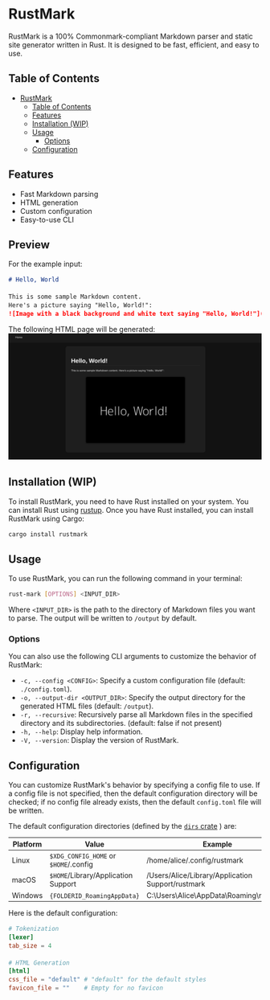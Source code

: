 # RustMark

RustMark is a 100% Commonmark-compliant Markdown parser and static site generator written in Rust.
It is designed to be fast, efficient, and easy to use.

## Table of Contents

<!--toc:start-->

- [RustMark](#rustmark)
  - [Table of Contents](#table-of-contents)
  - [Features](#features)
  - [Installation (WIP)](#installation-wip)
  - [Usage](#usage)
    - [Options](#options)
  - [Configuration](#configuration)
  <!--toc:end-->

## Features

- Fast Markdown parsing
- HTML generation
- Custom configuration
- Easy-to-use CLI

## Preview

For the example input:

```markdown
# Hello, World

This is some sample Markdown content.
Here's a picture saying "Hello, World!":
![Image with a black background and white text saying "Hello, World!"](https://www.dummyimage.com/600x400/000/fff&text=Hello,+World!)
```

The following HTML page will be generated:
![Image of the generated HTML page with matching content](./media/example_screenshot.png)

## Installation (WIP)

To install RustMark, you need to have Rust installed on your system. You can install Rust using [rustup](https://rustup.rs/).
Once you have Rust installed, you can install RustMark using Cargo:

```bash
cargo install rustmark
```

## Usage

To use RustMark, you can run the following command in your terminal:

```bash
rust-mark [OPTIONS] <INPUT_DIR>
```

Where `<INPUT_DIR>` is the path to the directory of Markdown files you want to parse. The output will be written to `/output` by default.

### Options

You can also use the following CLI arguments to customize the behavior of RustMark:

- `-c, --config <CONFIG>`: Specify a custom configuration file (default: `./config.toml`).
- `-o, --output-dir <OUTPUT_DIR>`: Specify the output directory for the generated HTML files (default: `/output`).
- `-r, --recursive`: Recursively parse all Markdown files in the specified directory and its subdirectories. (default: false if not present)
- `-h, --help`: Display help information.
- `-V, --version`: Display the version of RustMark.

## Configuration

You can customize RustMark's behavior by specifying a config file to use. If a config file is not specified, then the default configuration directory will be checked; if no config file already exists, then the default `config.toml` file will be written.

The default configuration directories (defined by the [`dirs` crate](https://docs.rs/dirs/latest/dirs/) ) are:

| Platform | Value                                 | Example                                           |
| -------- | ------------------------------------- | ------------------------------------------------- |
| Linux    | `$XDG_CONFIG_HOME` or `$HOME`/.config | /home/alice/.config/rustmark                      |
| macOS    | `$HOME`/Library/Application Support   | /Users/Alice/Library/Application Support/rustmark |
| Windows  | `{FOLDERID_RoamingAppData}`           | C:\Users\Alice\AppData\Roaming\rustmark           |

Here is the default configuration:

```toml
# Tokenization
[lexer]
tab_size = 4

# HTML Generation
[html]
css_file = "default" # "default" for the default styles
favicon_file = ""    # Empty for no favicon
```

